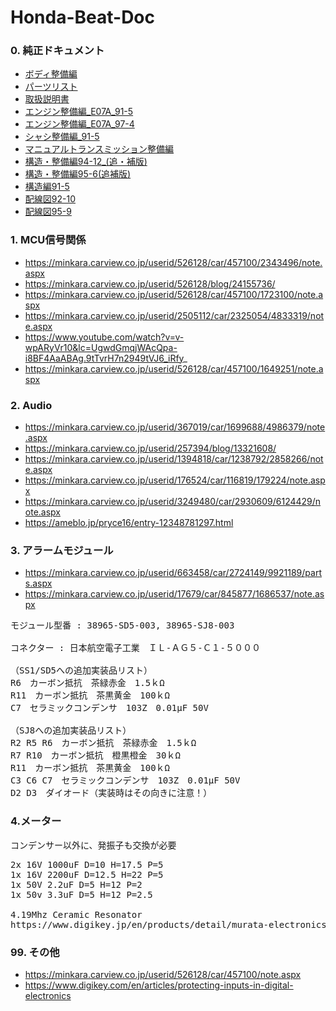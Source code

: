 # Honda-Beat-Doc


### 0. 純正ドキュメント

- [ボディ整備編](./00.Documents/ボディ整備編.pdf)
- [パーツリスト](./00.Documents/パーツリスト.pdf)
- [取扱説明書](./00.Documents/取扱説明書.pdf)
- [エンジン整備編_E07A_91-5](./00.Documents/エンジン整備編_E07A_91-5.pdf)
- [エンジン整備編_E07A_97-4](./00.Documents/エンジン整備編_E07A_97-4.pdf)
- [シャシ整備編_91-5](./00.Documents/シャシ整備編_91-5.pdf)
- [マニュアルトランスミッション整備編](./00.Documents/マニュアルトランスミッション整備編.pdf)
- [構造・整備編94-12_(追・補版)](./00.Documents/構造・整備編94-12_(追・補版).pdf)
- [構造・整備編95-6(追補版)](./00.Documents/構造・整備編95-6(追補版).pdf)
- [構造編91-5](./00.Documents/構造編91-5.pdf)
- [配線図92-10](./00.Documents/配線図92-10.pdf)
- [配線図95-9](./00.Documents/配線図95-9.pdf)

### 1. MCU信号関係

- https://minkara.carview.co.jp/userid/526128/car/457100/2343496/note.aspx
- https://minkara.carview.co.jp/userid/526128/blog/24155736/
- https://minkara.carview.co.jp/userid/526128/car/457100/1723100/note.aspx
- https://minkara.carview.co.jp/userid/2505112/car/2325054/4833319/note.aspx
- https://www.youtube.com/watch?v=v-wpARyVr10&lc=UgwdGmqjWAcQpa-i8BF4AaABAg.9tTvrH7n2949tVJ6_iRfy_
- https://minkara.carview.co.jp/userid/526128/car/457100/1649251/note.aspx

### 2. Audio

- https://minkara.carview.co.jp/userid/367019/car/1699688/4986379/note.aspx
- https://minkara.carview.co.jp/userid/257394/blog/13321608/
- https://minkara.carview.co.jp/userid/1394818/car/1238792/2858266/note.aspx
- https://minkara.carview.co.jp/userid/176524/car/116819/179224/note.aspx
- https://minkara.carview.co.jp/userid/3249480/car/2930609/6124429/note.aspx
- https://ameblo.jp/pryce16/entry-12348781297.html

### 3. アラームモジュール

- https://minkara.carview.co.jp/userid/663458/car/2724149/9921189/parts.aspx
- https://minkara.carview.co.jp/userid/17679/car/845877/1686537/note.aspx

<pre>
モジュール型番 : 38965-SD5-003, 38965-SJ8-003

コネクター : 日本航空電子工業　ＩＬ-ＡＧ５-Ｃ１-５０００

（SS1/SD5への追加実装品リスト）
R6　カーボン抵抗　茶緑赤金　1.5ｋΩ
R11　カーボン抵抗　茶黒黄金　100ｋΩ
C7　セラミックコンデンサ　103Z　0.01μF 50V

（SJ8への追加実装品リスト）
R2 R5 R6　カーボン抵抗　茶緑赤金　1.5ｋΩ
R7 R10　カーボン抵抗　橙黒橙金　30ｋΩ
R11　カーボン抵抗　茶黒黄金　100ｋΩ
C3 C6 C7　セラミックコンデンサ　103Z　0.01μF 50V
D2 D3　ダイオード（実装時はその向きに注意！）
</pre>

### 4.メーター

コンデンサー以外に、発振子も交換が必要
<pre>
2x 16V 1000uF D=10 H=17.5 P=5
1x 16V 2200uF D=12.5 H=22 P=5
1x 50V 2.2uF D=5 H=12 P=2
1x 50v 3.3uF D=5 H=12 P=2.5

4.19Mhz Ceramic Resonator 
https://www.digikey.jp/en/products/detail/murata-electronics/CSTLS4M19G53-B0/584417
</pre>

### 99. その他

- https://minkara.carview.co.jp/userid/526128/car/457100/note.aspx
- https://www.digikey.com/en/articles/protecting-inputs-in-digital-electronics


